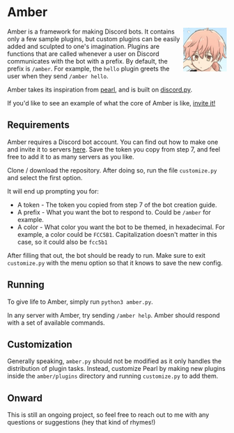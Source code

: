 # Amber
<img src="amber.JPG" width="100" align="right">

Amber is a framework for making Discord bots. It contains only a few sample plugins, but custom plugins can be easily added and sculpted to one's imagination. Plugins are functions that are called whenever a user on Discord communicates with the bot with a prefix. By default, the prefix is `/amber`. For example, the `hello` plugin greets the user when they send `/amber hello`.

Amber takes its inspiration from [pearl](https://github.com/defund/pearl), and is built on [discord.py](https://github.com/Rapptz/discord.py).

If you'd like to see an example of what the core of Amber is like, [invite it!](https://discordapp.com/api/oauth2/authorize?client_id=661363577327714332&permissions=0&scope=bot)


## Requirements

Amber requires a Discord bot account. You can find out how to make one and invite it to servers [here](https://discordpy.readthedocs.io/en/latest/discord.html). Save the token you copy from step 7, and feel free to add it to as many servers as you like.

Clone / download the repository. After doing so, run the file `customize.py` and select the first option.

It will end up prompting you for:
* A token - The token you copied from step 7 of the bot creation guide.
* A prefix - What you want the bot to respond to. Could be `/amber` for example.
* A color - What color you want the bot to be themed, in hexadecimal. For example, a color could be `FCC5B1`. Capitalization doesn't matter in this case, so it could also be `fcc5b1`

After filling that out, the bot should be ready to run. Make sure to exit `customize.py` with the menu option so that it knows to save the new config.

## Running
To give life to Amber, simply run `python3 amber.py`.

In any server with Amber, try sending `/amber help`. Amber should respond with a set of available commands.

## Customization
Generally speaking, `amber.py` should not be modified as it only handles the distribution of plugin tasks. Instead, customize Pearl by making new plugins inside the `amber/plugins` directory and running `customize.py` to add them.

## Onward
This is still an ongoing project, so feel free to reach out to me with any questions or suggestions (hey that kind of rhymes!)
